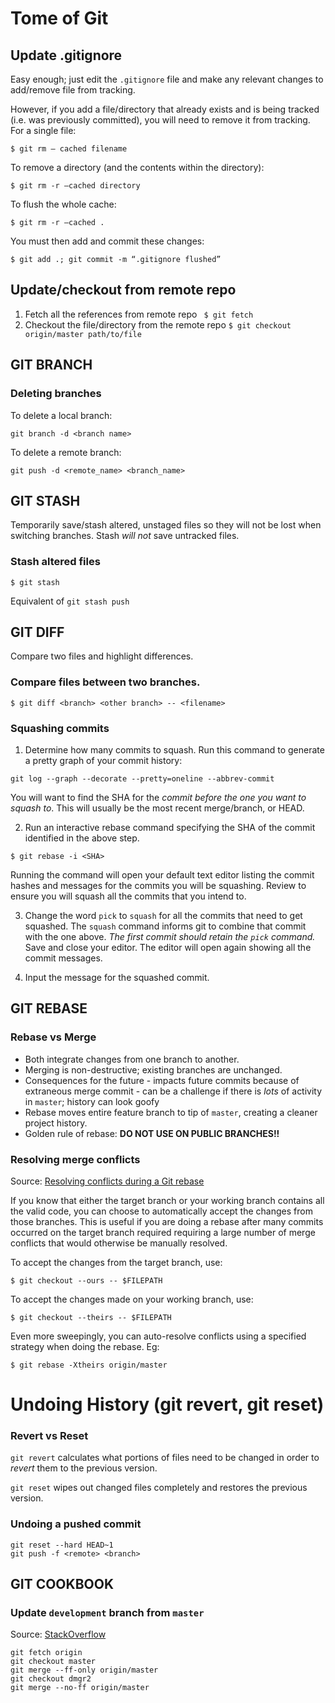 # Tome of Git

## Update .gitignore

Easy enough; just edit the `.gitignore` file and make any relevant changes to add/remove file from tracking. 

However, if you add a file/directory that already exists and is being tracked (i.e. was previously committed), you will need to remove it from tracking. For a single file:

```
$ git rm — cached filename
```

To remove a directory (and the contents within the directory):

```
$ git rm -r —cached directory
```

To flush the whole cache:

```
$ git rm -r —cached .
```

You must then add and commit these changes:

```
$ git add .; git commit -m “.gitignore flushed”
```

## Update/checkout from remote repo

1. Fetch all the references from remote repo ` $ git fetch`
2. Checkout the file/directory from the remote repo `$ git checkout origin/master path/to/file`

## GIT BRANCH

### Deleting branches

To delete a local branch:
```
git branch -d <branch name>
```

To delete a remote branch:

```
git push -d <remote_name> <branch_name>
```

## GIT STASH

Temporarily save/stash altered, unstaged files so they will not be lost when switching branches. Stash *will not* save untracked files.

### Stash altered files

```
$ git stash
```

Equivalent of `git stash push`

## GIT DIFF

Compare two files and highlight differences.

### Compare files between two branches.

```
$ git diff <branch> <other branch> -- <filename>
``` 

### Squashing commits

1. Determine how many commits to squash. Run this command to generate a pretty graph of your commit history:

```
git log --graph --decorate --pretty=oneline --abbrev-commit
```

You will want to find the SHA for the _commit before the one you want to squash to_. This will usually be the most recent merge/branch, or HEAD.

2. Run an interactive rebase command specifying the SHA of the commit identified in the above step.

```
$ git rebase -i <SHA>
```

Running the command will open your default text editor listing the commit hashes and messages for the commits you will be squashing. Review to ensure you will squash all the commits that you intend to.

3. Change the word `pick` to `squash` for all the commits that need to get squashed. The `squash` command informs git to combine that commit with the one above. _The first commit should retain the `pick` command._ Save and close your editor. The editor will open again showing all the commit messages.

4. Input the message for the squashed commit.

## GIT REBASE

### Rebase vs Merge

* Both integrate changes from one branch to another.
* Merging is non-destructive; existing branches are unchanged.
* Consequences for the future - impacts future commits because of extraneous merge commit - can be a challenge if there is *lots* of activity in `master`; history can look goofy
* Rebase moves entire feature branch to tip of `master`, creating a cleaner project history.
* Golden rule of rebase: **DO NOT USE ON PUBLIC BRANCHES!!**

### Resolving merge conflicts

Source: [Resolving conflicts during a Git rebase](https://codeinthehole.com/guides/resolving-conflicts-during-a-git-rebase/)

If you know that either the target branch or your working branch contains all the valid code, you can choose to automatically accept the changes from those branches. This is useful if you are doing a rebase after many commits occurred on the target branch required requiring a large number of merge conflicts that would otherwise be manually resolved.

To accept the changes from the target branch, use:
```
$ git checkout --ours -- $FILEPATH
```

To accept the changes made on your working branch, use:
```
$ git checkout --theirs -- $FILEPATH
```

Even more sweepingly, you can auto-resolve conflicts using a specified strategy when doing the rebase. Eg:

```
$ git rebase -Xtheirs origin/master
```

# Undoing History (git revert, git reset)

### Revert vs Reset

`git revert` calculates what portions of files need to be changed in order to *revert* them to the previous version.

`git reset` wipes out changed files completely and restores the previous version.

### Undoing a pushed commit

```
git reset --hard HEAD~1
git push -f <remote> <branch>
```

## GIT COOKBOOK

### Update `development` branch from `master`

Source: [StackOverflow](https://stackoverflow.com/questions/20101994/git-pull-from-master-into-the-development-branch/20103414)
```
git fetch origin
git checkout master
git merge --ff-only origin/master
git checkout dmgr2
git merge --no-ff origin/master
```
